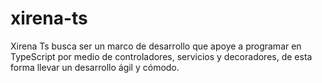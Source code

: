 # xirena-ts
Xirena Ts busca ser un marco de desarrollo que apoye a programar en TypeScript por medio de controladores, servicios y decoradores, de esta forma llevar un desarrollo ágil y cómodo.
